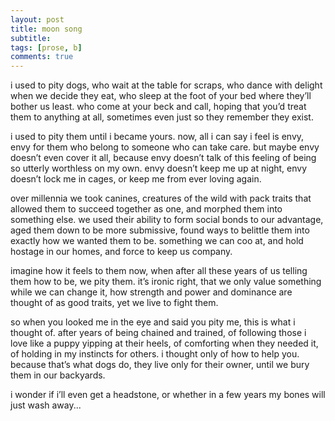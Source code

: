 ```yaml
---
layout: post
title: moon song
subtitle:
tags: [prose, b]
comments: true
---
```


i used to pity dogs, who wait at the table for scraps, who dance with delight when we decide they eat, who sleep at the foot of your bed where they’ll bother us least. who come at your beck and call, hoping that you’d treat them to anything at all, sometimes even just so they remember they exist. 

i used to pity them until i became yours. now, all i can say i feel is envy, envy for them who belong to someone who can take care. but maybe envy doesn’t even cover it all, because envy doesn’t talk of this feeling of being so utterly worthless on my own. envy doesn’t keep me up at night, envy doesn’t lock me in cages, or keep me from ever loving again. 

over millennia we took canines, creatures of the wild with pack traits that allowed them to succeed together as one, and morphed them into something else. we used their ability to form social bonds to our advantage, aged them down to be more submissive, found ways to belittle them into exactly how we wanted them to be. something we can coo at, and hold hostage in our homes, and force to keep us company. 

imagine how it feels to them now, when after all these years of us telling them how to be, we pity them. it’s ironic right, that we only value something while we can change it, how strength and power and dominance are thought of as good traits, yet we live to fight them. 

so when you looked me in the eye and said you pity me, this is what i thought of. after years of being chained and trained, of following those i love like a puppy yipping at their heels, of comforting when they needed it, of holding in my instincts for others. i thought only of how to help you. because that’s what dogs do, they live only for their owner, until we bury them in our backyards. 

i wonder if i’ll even get a headstone, or whether in a few years my bones will just wash away...
